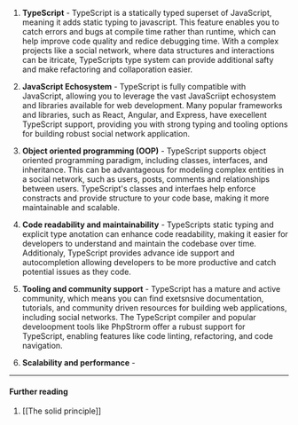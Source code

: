 
1. **TypeScript** - TypeScript is a statically typed superset of JavaScript, meaning it adds static typing to javascript. This feature enables you to catch errors and bugs at compile time rather than runtime, which can help improve code quality and redice debugging time. With a complex projects like a social network, where data structures and interactions can be itricate, TypeScripts type system can provide additional safty and make refactoring and collaporation easier.

2. **JavaScript Echosystem** - TypeScript is fully compatible with JavaScript, allowing you to leverage the vast JavaScriipt echosystem and libraries available for web development. Many popular frameworks and libraries, such as React, Angular, and Express, have execellent TypeScript support, providing you with strong typing and tooling options for building robust social network application.

3. **Object oriented programming (OOP)** - TypeScript supports object oriented programming paradigm, including classes, interfaces, and inheritance. This can be advantageous for modeling complex entities in a social network, such as users, posts, comments and relationships between users. TypeScript's classes and interfaes help enforce constracts and provide structure to your code base, making it more maintainable and scalable. 

4. **Code readability and maintainability** - TypeScripts static typing and explicit type anotation can enhance code readability, making it easier for developers to understand and maintain the codebase over time. Additionaly, TypeScript provides advance ide support and autocompletion allowing developers to be more productive and catch potential issues as they code.

5. **Tooling and community support** - TypeScript has a mature and active community, which means you can find exetsnsive documentation, tutorials, and community driven resources for building web applications, including social networks. The TypeScript compiler and popular develoopment tools like PhpStrorm offer a rubust support for TypeScript, enabling features like code linting, refactoring, and code navigation.

6. **Scalability and performance** - 

<hr>

#### Further reading

1. [[The solid principle]]
